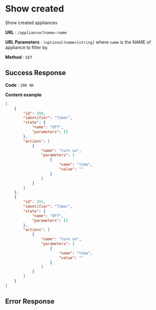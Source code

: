 # Show created #

Show created appliances

**URL** : `/appliances?name=:name`

**URL Parameters** : `(optional)name=[string]` where `name` is the NAME of appliance to filter by.

**Method** : `GET`

## Success Response

**Code** : `200 OK`

**Content example**

```json
[
    {
        "id": 289,
        "identifier": "Timer",
        "state": {
            "name": "Off",
            "parameters": []
        },
        "actions": [
            {
                "name": "turn on",
                "parameters": [
                    {
                        "name": "time",
                        "value": ""
                    }
                ]
            }
        ]
    },
    {
        "id": 291,
        "identifier": "Timer",
        "state": {
            "name": "Off",
            "parameters": []
        },
        "actions": [
            {
                "name": "turn on",
                "parameters": [
                    {
                        "name": "time",
                        "value": ""
                    }
                ]
            }
        ]
    }
]
```

## Error Response